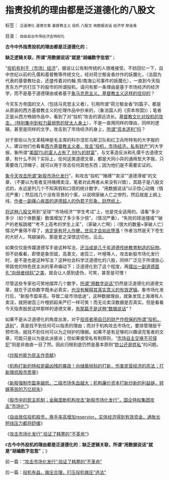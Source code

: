 # 指责投机的理由都是泛道德化的八股文

标签： `泛道德化` `道德文章` `基督教主义` `投机` `八股文` `用数据说话` `经济学` `郁金香` 

目录： `自由自治市场经济去特权化`

**古今中外指责投机的理由都是泛道德化的**；

**缺乏逻辑关联，所谓“用数据说话”就是“胡编数字忽悠”**；

“[投机有利于（市场）经济](../../../2011/10/9/&quot;零和投机&quot;的贡献，高利贷是最核心的价格信号.md)”，据说让公有制传统的人很难接受。不妨回忆一下，自中世纪以前的孔儒和基督教等传统文化，经对荷兰郁金香炒作的妖魔化，（法国为代表的基督教社会，还盛传着对约翰.劳/南海公司事件的妖魔化），一直到今天指责东方严厉打压下的股市的所谓投机，请问有那一条理由是基于市场经济的经济学，而不是基于道德理由或者基于[象马克思主义、基督教主义这样的信仰的](../../../2011/10/30/“国家垄断资本主义”的大脑急转弯.md)？

今天东方帝国的文人（包括马克思主义者），引用所谓“荷兰郁金香”的篇子，都是从原装的西方基督教主义的伦理作品中抄来的，（象法国人的《资本帝国》）；笔者正是从西方畅销作品中，看到了对“投机”攻击的源远流长。[基督教文化对投机的攻击，（特别集中到权力最弱势的犹太人身上](../../../2011/8/27/基督教的反犹主义和马克思主义.md)），不是一直用同样的理由，同样的逻辑，甚至是同样的文字，攻击到了市场经济的身上，[所谓“资本逐利”吗](../../../2011/6/5/什么是利率？低利率造成垄断和经济危机.md)？

对于那些以为文革精神是毛主席的科尔涅尼乌斯卫队和红卫兵所特有的大字报的人，建议他们也看看[西方基督教主义者，攻击“投机，市场经济，私有财产”](../../../2011/8/26/基督教对高利贷和投机的偏见.md)的大字报，象所谓“[美国1%的富人占有了
99%的财富](../../../2011/10/14/所谓美国贫富差距，没有可信的依据；.md)”，与文革造反派和孔儒千古道德文章，有什么不同？实际上，任何这类道德文章，都是大同小异的通用型大字报，只需要改几顶帽子，就可以用于攻击任何其他东西；因为他们是不需要实证的。

[象今天攻击所谓“新股市场化发行](../../../2012/1/10/股民自已不反对股市谷物法，无人会替股民反对.md)”，和攻击“投机”“赌搏”“卖淫”“道德滑坡”的文章，（不要以为笔者支持赌搏卖淫，笔者对此两者从来没有兴致），其路子是八股文式的，永远是列几个不知真假和口径的统计数字，“用数据说话”以示惊心动魄（情况严重）；然后找几个没有背景的个案，以说明家破人亡之惨烈，然后就是上纲上线，[作者一副痛心疾首的道德超人的伪君子形象，跃然纸上](../../../2012/1/9/攻击新股市场化的人!罪恶滔天！.md)。

[将这种八股文](../../../2011/2/16/诱导行为的道德史和行为分析的历史科学.md)用到“足球”“市场经济”“学生考试”上，也是完全适用的。请看“多少多少（如个体数量）数值增加了多少多少倍”，（情况严重），“失败的球迷撞墙”“破产的老板跳楼”“考不上高考的学生上呆”，（家破人亡啊）；（很大的数量×家破人亡）情况严重得不得了，[肯定是有坏人作梗，世风才会如此堕落](../../../2010/1/17/春秋笔法“为了大众的利益”.md)！作者当然是天下苍生的大好人，骂娘操妈，那是爱之深恨这切也，云云。

如果仅仅是传媒道德写手是这种写法，[还当成是几千年道德传统教育制造的玩物](../../../2010/1/17/春秋笔法三步曲.md)。但不妨看看，即使是象但斌，高善文，谢百三，叶檀等人，攻击新股市场化发行时，是不是也是这种写法？这种社会科学泛道德化的八股，同样广泛见于所谓良心带路党的特色民主派的革命煽动下；泛道德化到了这个程度，再[摆出一副道德面孔“向弱者倾斜”之类](http://hi.baidu.com/darthchn/blog/item/e35371948a360a42d1135e84.html)，就会让人感到虚伪，可笑，甚至是可憎！

尽管这些专家也可笑地摆弄几个数字，[所谓“用数字说话”](../../../2011/12/30/特色数字定律，美式数字的自私自利.md)仍然是泛道德化的道德文章，就在于这些数字既未必真实，[也没有解释其真实意义的有效逻辑](../../../2010/6/19/数学滥用令社会科盲化.md)。象市场化发行后，“新股市盈率高，导致二级市场低迷”，这种数据理由，就象发现上海滩有人卖淫，就把谢百三叶檀抓起来严打一样可笑！而无论卖淫数据是否真实。但是看看今天指责股民这样那样的道德文章，[有那篇不是这种“数据说话](../../../2011/2/8/为什么引入数学的“经济学”都是伪科学？.md)”？

如果不是从泛道德化的角度出发，对于[投资者用自已的财产作担保的所谓“投机，逐利](../../../2010/1/28/投机如何才能危害社会？.md)”，真是找不到任何可以指责的理由；而对于机构攻击市场化，要挟管理层干预市场，就找不到任何可以为之辩护的理据。如果不是有足够的兴趣读完笔者的文章，可能只是以为是此派彼派；但如果接受私有制原则，“[市场自主交换不可侵犯](../../../2009/2/5/市场经济的自由交换原则不容争辩.md)”则是非曲直一目了然。因此归根到底仍然是基本原则“[姓公还是姓私](../../../2011/12/6/侵犯私有财产，比创造财富更轻易.md)”的问题。

《[炒股也能为民主作贡献](../../../2012/1/11/炒股看股民的民主素质.md)》

《[机构打新的特权是最凶残的暴政！向储蓄倾斜的打新，伤害民营经济的恶法；打新降低股市质量](../../../2012/1/12/特权机构的“打新”是凶残的暴政.md)》

《[新股强制市盈率越低，二级市场失血越大；机构廉价资本打新炒新的利益链，转嫁基民的万亿损失](../../../2012/1/12/新股强制市盈率越低，二级市场失血越大.md)》

《[股市中的民主机制；金融垄断机构攻击“新股市场化发行”，国企特权集团攻击“市场化”](../../../2012/1/12/股市中的民主机制，西方基金和东方机构化.md)》

《[自由放任投机股市，换手率高增加reservior，实体经济得到有效资金，通胀长短线压力都将舒缓](../../../2012/1/12/自由放任的投机股市，将最终消除通胀压力.md)》

《[攻击市场化发行”,验证了韩寒的“不革命”](../../../2012/1/12/“攻击市场化发行”,验证了韩寒的“不革命”.md)》

《**古今中外投机的理由都是泛道德化的**；**缺乏逻辑关联，所谓“用数据说话”就是“胡编数字忽悠”**；》



前一篇：[“攻击市场化发行”,验证了韩寒的“不革命”](../../../2012/1/12/“攻击市场化发行”,验证了韩寒的“不革命”.md)

后一篇：[投机有益，做庄合理，打压投机做庄“违法”](../../../2012/1/13/投机有益，做庄合理，打压投机做庄“违法”.md)